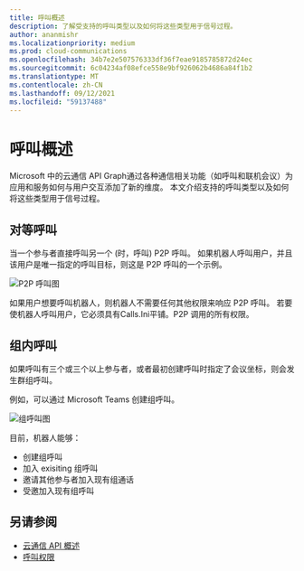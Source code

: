 ```yaml
---
title: 呼叫概述
description: 了解受支持的呼叫类型以及如何将这些类型用于信号过程。
author: ananmishr
ms.localizationpriority: medium
ms.prod: cloud-communications
ms.openlocfilehash: 34b7e2e507576333df36f7eae9185785872d24ec
ms.sourcegitcommit: 6c04234af08efce558e9bf926062b4686a84f1b2
ms.translationtype: MT
ms.contentlocale: zh-CN
ms.lasthandoff: 09/12/2021
ms.locfileid: "59137488"
---
```

# <a name="calls-overview"></a>呼叫概述

Microsoft 中的云通信 API Graph通过各种通信相关功能（如呼叫和联机会议）为应用和服务如何与用户交互添加了新的维度。 本文介绍支持的呼叫类型以及如何将这些类型用于信号过程。

## <a name="peer-to-peer-calls"></a>对等呼叫
当一个参与者直接呼叫另一个 (时，呼叫) P2P 呼叫。 如果机器人呼叫用户，并且该用户是唯一指定的呼叫目标，则这是 P2P 呼叫的一个示例。

![P2P 呼叫图](images/communications-p2p-call.PNG)

如果用户想要呼叫机器人，则机器人不需要任何其他权限来响应 P2P 呼叫。 若要使机器人呼叫用户，它必须具有Calls.Ini平铺。P2P 调用的所有权限。

## <a name="group-calls"></a>组内呼叫

如果呼叫有三个或三个以上参与者，或者最初创建呼叫时指定了会议坐标，[](/graph/api/resources/onlinemeeting)则会发生群组呼叫。 

例如，可以通过 Microsoft Teams 创建组呼叫。

![组呼叫图](images/communications-group-call.PNG)

目前，机器人能够：
- 创建组呼叫
- 加入 exisiting 组呼叫
- 邀请其他参与者加入现有组通话
- 受邀加入现有组呼叫

## <a name="see-also"></a>另请参阅

- [云通信 API 概述](cloud-communications-concept-overview.md)
- [呼叫权限](./permissions-reference.md#calls-permissions)
